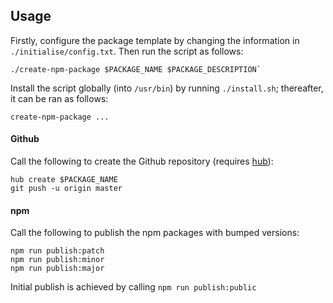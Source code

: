 ## Usage

Firstly, configure the package template by changing the information in `./initialise/config.txt`. Then run the script as follows:

```
./create-npm-package $PACKAGE_NAME $PACKAGE_DESCRIPTION`
```

Install the script globally (into `/usr/bin`) by running `./install.sh`; thereafter, it can be ran as follows:

```
create-npm-package ...
```

#### Github

Call the following to create the Github repository (requires [hub](https://github.com/github/hub)):

```
hub create $PACKAGE_NAME
git push -u origin master
```

#### npm

Call the following to publish the npm packages with bumped versions:

```
npm run publish:patch
npm run publish:minor
npm run publish:major
```

Initial publish is achieved by calling `npm run publish:public`

